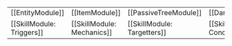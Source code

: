 | | | | |
|-|-|-|-|
| [[EntityModule]] | [[ItemModule]] | [[PassiveTreeModule]] | [[DamageModule]] | [[OffhandModule]] |
| [[SkillModule: Triggers]] | [[SkillModule: Mechanics]] | [[SkillModule: Targetters]] | [[SkillModule: Conditions]]|
